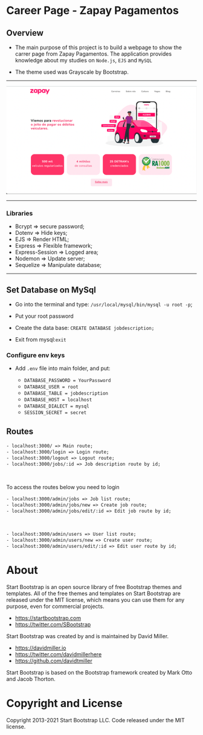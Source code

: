 # Career Page - Zapay Pagamentos

## Overview
- The main purpose of this project is to build a webpage to show the carrer page from Zapay Pagamentos. The application provides knowledge about my studies on `Node.js`, `EJS` and `MySQL` 

- The theme used was Grayscale by Bootstrap.
<hr>

<p align="center">
  <img  src="public/assets/src/img1.png">
</p>
<hr>


### Libraries
- Bcrypt => secure password;
- Dotenv => Hide keys;
- EJS => Render HTML;
- Express => Flexible framework;
- Express-Session => Logged area;
- Nodemon => Update server;
- Sequelize => Manipulate database;
<hr>

## Set Database on MySql

- Go into the terminal and type: `/usr/local/mysql/bin/mysql -u root -p`;

- Put your root password

- Create the data base: `CREATE DATABASE jobdescription;`

- Exit from mysql:`exit`

### Configure env keys

- Add `.env` file into main folder, and put:

    - `DATABASE_PASSWORD = YourPassword`
    - `DATABASE_USER = root`
    - `DATABASE_TABLE = jobdescription`
    - `DATABASE_HOST = localhost`
    - `DATABASE_DIALECT = mysql`
    - `SESSION_SECRET = secret`


## Routes

    - localhost:3000/ => Main route;
    - localhost:3000/login => Login route;
    - localhost:3000/logout => Logout route;
    - localhost:3000/jobs/:id => Job description route by id;
<br>

  To access the routes below you need to login

    - localhost:3000/admin/jobs => Job list route;
    - localhost:3000/admin/jobs/new => Create job route;
    - localhost:3000/admin/jobs/edit/:id => Edit job route by id;
<br>

    - localhost:3000/admin/users => User list route;
    - localhost:3000/admin/users/new => Create user route;
    - localhost:3000/admin/users/edit/:id => Edit user route by id;


# About
Start Bootstrap is an open source library of free Bootstrap themes and templates. All of the free themes and templates on Start Bootstrap are released under the MIT license, which means you can use them for any purpose, even for commercial projects.

- https://startbootstrap.com
- https://twitter.com/SBootstrap

Start Bootstrap was created by and is maintained by David Miller.

- https://davidmiller.io
- https://twitter.com/davidmillerhere
- https://github.com/davidtmiller

Start Bootstrap is based on the Bootstrap framework created by Mark Otto and Jacob Thorton.

# Copyright and License
Copyright 2013-2021 Start Bootstrap LLC. Code released under the MIT license.
